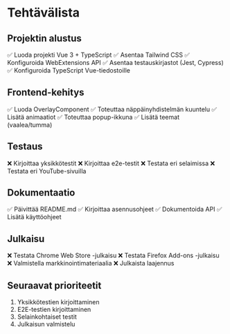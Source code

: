 # Tehtävälista

## Projektin alustus
✅ Luoda projekti Vue 3 + TypeScript
✅ Asentaa Tailwind CSS
✅ Konfiguroida WebExtensions API
✅ Asentaa testauskirjastot (Jest, Cypress)
✅ Konfiguroida TypeScript Vue-tiedostoille

## Frontend-kehitys
✅ Luoda OverlayComponent
✅ Toteuttaa näppäinyhdistelmän kuuntelu
✅ Lisätä animaatiot
✅ Toteuttaa popup-ikkuna
✅ Lisätä teemat (vaalea/tumma)

## Testaus
❌ Kirjoittaa yksikkötestit
❌ Kirjoittaa e2e-testit
❌ Testata eri selaimissa
❌ Testata eri YouTube-sivuilla

## Dokumentaatio
✅ Päivittää README.md
✅ Kirjoittaa asennusohjeet
✅ Dokumentoida API
✅ Lisätä käyttöohjeet

## Julkaisu
❌ Testata Chrome Web Store -julkaisu
❌ Testata Firefox Add-ons -julkaisu
❌ Valmistella markkinointimateriaalia
❌ Julkaista laajennus

## Seuraavat prioriteetit
1. Yksikkötestien kirjoittaminen
2. E2E-testien kirjoittaminen
3. Selainkohtaiset testit
4. Julkaisun valmistelu 